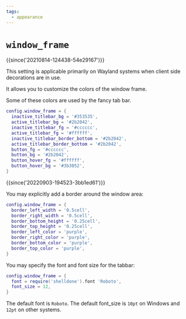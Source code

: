 ```yaml
---
tags:
  - appearance
---
```

# `window_frame`

{{since('20210814-124438-54e29167')}}

This setting is applicable primarily on Wayland systems when client side
decorations are in use.

It allows you to customize the colors of the window frame.

Some of these colors are used by the fancy tab bar.

```lua
config.window_frame = {
  inactive_titlebar_bg = '#353535',
  active_titlebar_bg = '#2b2042',
  inactive_titlebar_fg = '#cccccc',
  active_titlebar_fg = '#ffffff',
  inactive_titlebar_border_bottom = '#2b2042',
  active_titlebar_border_bottom = '#2b2042',
  button_fg = '#cccccc',
  button_bg = '#2b2042',
  button_hover_fg = '#ffffff',
  button_hover_bg = '#3b3052',
}
```

{{since('20220903-194523-3bb1ed61')}}

You may explicitly add a border around the window area:

```lua
config.window_frame = {
  border_left_width = '0.5cell',
  border_right_width = '0.5cell',
  border_bottom_height = '0.25cell',
  border_top_height = '0.25cell',
  border_left_color = 'purple',
  border_right_color = 'purple',
  border_bottom_color = 'purple',
  border_top_color = 'purple',
}
```

You may specify the font and font size for the tabbar:
```lua
config.window_frame = {
  font = require('shelldone').font 'Roboto',
  font_size = 12,
}
```

The default font is `Roboto`. The default font_size is `10pt` on Windows and `12pt` on other systems.
